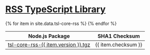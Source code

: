[RSS TypeScript Library](/tsl-core-rss/)
========================================

<table>
    <thead>
        <tr>
            <th>Node.js Package</th>
            <th>SHA1 Checksum</th>
        </tr>
    </thead>
    <tbody>{% for item in site.data.tsl-core-rss %}
        <tr>
            <td>
                <a href="https://registry.npmjs.org/tsl-core-rss/-/tsl-core-rss-{{ item.version }}.tgz">tsl-core-rss-{{ item.version }}.tgz</a>
            </td>
            <td>
                {{ item.checksum }}
            </td>
        </tr>
    {% endfor %}</tbody>
</table>
